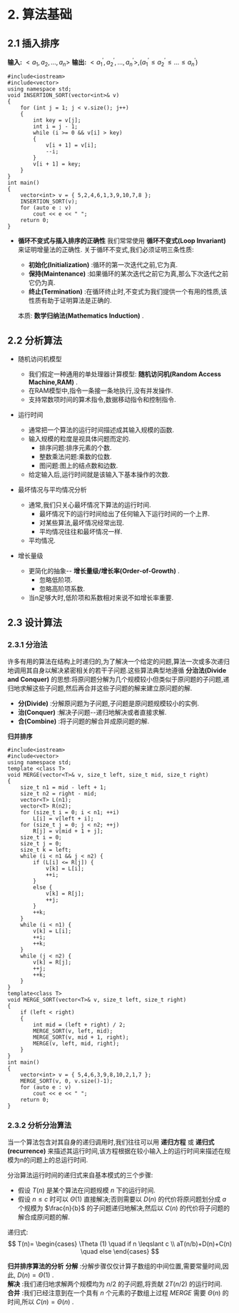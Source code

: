 # 2. 算法基础

## 2.1 插入排序

**输入:** $<a_1,a_2,...,a_n>$
**输出:** $<a_1^{'},a_2^{'},...,a_n^{'}>,(a_1^{'} \leqslant a_2^{'} \leqslant ... \leqslant a_n^{'})$

```C++{.line-numbers}
#include<iostream>
#include<vector>
using namespace std;
void INSERTION_SORT(vector<int>& v)
{
	for (int j = 1; j < v.size(); j++)
	{
		int key = v[j];
		int i = j - 1;
		while (i >= 0 && v[i] > key)
		{
			v[i + 1] = v[i];
			--i;
		}
		v[i + 1] = key;
	}
}
int main()
{
	vector<int> v = { 5,2,4,6,1,3,9,10,7,8 };
	INSERTION_SORT(v);
	for (auto e : v)
		cout << e << " ";
	return 0;
}
```

* **循环不变式与插入排序的正确性**
  我们常常使用 **循环不变式(Loop Invariant)** 来证明增量法的正确性.
  关于循环不变式,我们必须证明三条性质:
  * **初始化(Initialization)** :循环的第一次迭代之前,它为真.
  * **保持(Maintenance)** :如果循环的某次迭代之前它为真,那么下次迭代之前它仍为真.
  * **终止(Termination)** :在循环终止时,不变式为我们提供一个有用的性质,该性质有助于证明算法是正确的.
  
  本质: **数学归纳法(Mathematics Induction)** .

## 2.2 分析算法

* 随机访问机模型
  * 我们假定一种通用的单处理器计算模型: **随机访问机(Random Access Machine,RAM)** .
  * 在RAM模型中,指令一条接一条地执行,没有并发操作.
  * 支持常数项时间的算术指令,数据移动指令和控制指令.

* 运行时间
  * 通常把一个算法的运行时间描述成其输入规模的函数.
  * 输入规模的粒度是视具体问题而定的.
    * 排序问题:排序元素的个数.
    * 整数乘法问题:乘数的位数.
    * 图问题:图上的结点数和边数.
  * 给定输入后,运行时间就是该输入下基本操作的次数.

* 最坏情况与平均情况分析
  * 通常,我们只关心最坏情况下算法的运行时间.
    * 最坏情况下的运行时间给出了任何输入下运行时间的一个上界.
    * 对某些算法,最坏情况经常出现.
    * 平均情况往往和最坏情况一样.
  * 平均情况.

* 增长量级
  * 更简化的抽象-- **增长量级/增长率(Order-of-Growth)** .
    * 忽略低阶项.
    * 忽略高阶项系数.
  * 当n足够大时,低阶项和系数相对来说不如增长率重要.

## 2.3 设计算法

### 2.3.1 分治法

许多有用的算法在结构上时递归的,为了解决一个给定的问题,算法一次或多次递归地调用其自身以解决紧密相关的若干子问题.这些算法典型地遵循 **分治法(Divide and Conquer)** 的思想:将原问题分解为几个规模较小但类似于原问题的子问题,递归地求解这些子问题,然后再合并这些子问题的解来建立原问题的解.

* **分(Divide)** :分解原问题为子问题,子问题是原问题规模较小的实例.
* **治(Conquer)** :解决子问题--递归地解决或者直接求解.
* **合(Combine)** :将子问题的解合并成原问题的解.

**归并排序**

```C++{.line-numbers}
#include<iostream>
#include<vector>
using namespace std;
template <class T>
void MERGE(vector<T>& v, size_t left, size_t mid, size_t right)
{
    size_t n1 = mid - left + 1;
    size_t n2 = right - mid;
    vector<T> L(n1);
    vector<T> R(n2);
    for (size_t i = 0; i < n1; ++i)
        L[i] = v[left + i];
    for (size_t j = 0; j < n2; ++j)
        R[j] = v[mid + 1 + j];
    size_t i = 0;
    size_t j = 0;
    size_t k = left;
    while (i < n1 && j < n2) {
        if (L[i] <= R[j]) {
            v[k] = L[i];
            ++i;
        }
        else {
            v[k] = R[j];
            ++j;
        }
        ++k;
    }
    while (i < n1) {
        v[k] = L[i];
        ++i;
        ++k;
    }
    while (j < n2) {
        v[k] = R[j];
        ++j;
        ++k;
    }
}
template<class T>
void MERGE_SORT(vector<T>& v, size_t left, size_t right)
{
	if (left < right)
	{
		int mid = (left + right) / 2;
		MERGE_SORT(v, left, mid);
		MERGE_SORT(v, mid + 1, right);
		MERGE(v, left, mid, right);
	}
}
int main()
{
	vector<int> v = { 5,4,6,3,9,8,10,2,1,7 };
	MERGE_SORT(v, 0, v.size()-1);
	for (auto e : v)
		cout << e << " ";
	return 0;
}
```

### 2.3.2 分析分治算法

当一个算法包含对其自身的递归调用时,我们往往可以用 **递归方程** 或 **递归式(recurrence)** 来描述其运行时间,该方程根据在较小输入上的运行时间来描述在规模为n的问题上的总运行时间.

分治算法运行时间的递归式来自基本模式的三个步骤:
* 假设 $T(n)$ 是某个算法在问题规模 $n$ 下的运行时间.
* 假设 $n \leqslant c$ 时可以 $\Theta (1)$ 直接解决;否则需要以 $D(n)$ 的代价将原问题划分成 $a$ 个规模为 $\frac{n}{b}$ 的子问题递归地解决,然后以 $C(n)$ 的代价将子问题的解合成原问题的解.

递归式:
$$
T(n)=
\begin{cases}
\Theta (1) \quad if n \leqslant c \\
aT(n/b)+D(n)+C(n) \quad else
\end{cases}
$$

**归并排序算法的分析**
**分解** :分解步骤仅仅计算子数组的中间位置,需要常量时间,因此, $D(n)= \Theta (1)$ .  
**解决** :我们递归地求解两个规模均为 $n/2$ 的子问题,将贡献 $2T(n/2)$ 的运行时间.  
**合并** :我们已经注意到在一个具有 $n$ 个元素的子数组上过程 *MERGE* 需要 $\Theta (n)$ 的时间,所以 $C(n)=\Theta (n)$ .  